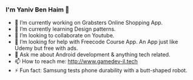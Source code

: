 ### I'm Yaniv Ben Haim 👋

- 🔭 I’m currently working on Grabsters Online Shopping App.
- 🌱 I’m currently learning Design patterns.
- 👯 I’m looking to collaborate on Youtube.
- 🤔 I’m looking for help with Freecode Course App. An App just like Udemy but free with ads.
- 💬 Ask me about Android development & anything tech related.
- 📫 How to reach me: http://www.gamedev-il.tech
- ⚡ Fun fact: Samsung tests phone durability with a butt-shaped robot.

